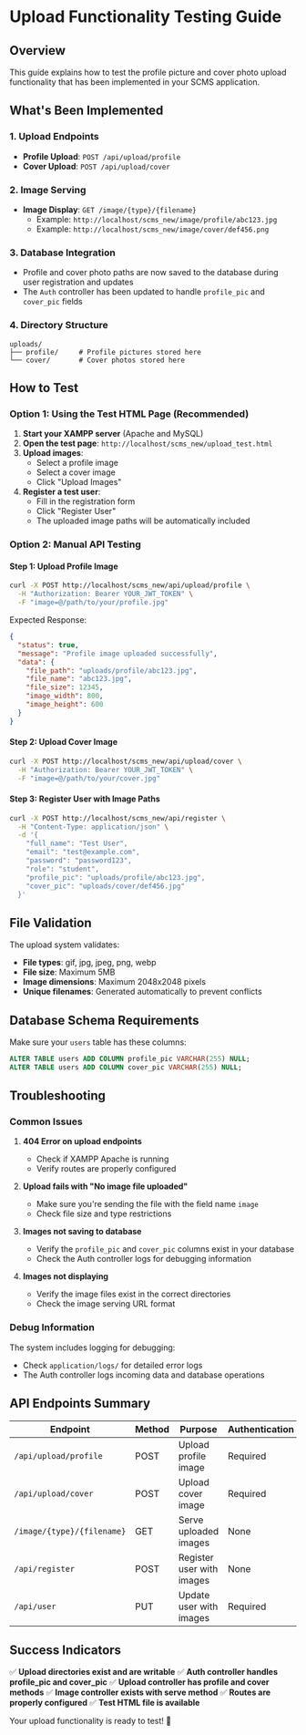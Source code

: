 # Upload Functionality Testing Guide

## Overview
This guide explains how to test the profile picture and cover photo upload functionality that has been implemented in your SCMS application.

## What's Been Implemented

### 1. Upload Endpoints
- **Profile Upload**: `POST /api/upload/profile`
- **Cover Upload**: `POST /api/upload/cover`

### 2. Image Serving
- **Image Display**: `GET /image/{type}/{filename}`
  - Example: `http://localhost/scms_new/image/profile/abc123.jpg`
  - Example: `http://localhost/scms_new/image/cover/def456.png`

### 3. Database Integration
- Profile and cover photo paths are now saved to the database during user registration and updates
- The `Auth` controller has been updated to handle `profile_pic` and `cover_pic` fields

### 4. Directory Structure
```
uploads/
├── profile/     # Profile pictures stored here
└── cover/       # Cover photos stored here
```

## How to Test

### Option 1: Using the Test HTML Page (Recommended)

1. **Start your XAMPP server** (Apache and MySQL)
2. **Open the test page**: `http://localhost/scms_new/upload_test.html`
3. **Upload images**:
   - Select a profile image
   - Select a cover image
   - Click "Upload Images"
4. **Register a test user**:
   - Fill in the registration form
   - Click "Register User"
   - The uploaded image paths will be automatically included

### Option 2: Manual API Testing

#### Step 1: Upload Profile Image
```bash
curl -X POST http://localhost/scms_new/api/upload/profile \
  -H "Authorization: Bearer YOUR_JWT_TOKEN" \
  -F "image=@/path/to/your/profile.jpg"
```

Expected Response:
```json
{
  "status": true,
  "message": "Profile image uploaded successfully",
  "data": {
    "file_path": "uploads/profile/abc123.jpg",
    "file_name": "abc123.jpg",
    "file_size": 12345,
    "image_width": 800,
    "image_height": 600
  }
}
```

#### Step 2: Upload Cover Image
```bash
curl -X POST http://localhost/scms_new/api/upload/cover \
  -H "Authorization: Bearer YOUR_JWT_TOKEN" \
  -F "image=@/path/to/your/cover.jpg"
```

#### Step 3: Register User with Image Paths
```bash
curl -X POST http://localhost/scms_new/api/register \
  -H "Content-Type: application/json" \
  -d '{
    "full_name": "Test User",
    "email": "test@example.com",
    "password": "password123",
    "role": "student",
    "profile_pic": "uploads/profile/abc123.jpg",
    "cover_pic": "uploads/cover/def456.jpg"
  }'
```

## File Validation

The upload system validates:
- **File types**: gif, jpg, jpeg, png, webp
- **File size**: Maximum 5MB
- **Image dimensions**: Maximum 2048x2048 pixels
- **Unique filenames**: Generated automatically to prevent conflicts

## Database Schema Requirements

Make sure your `users` table has these columns:
```sql
ALTER TABLE users ADD COLUMN profile_pic VARCHAR(255) NULL;
ALTER TABLE users ADD COLUMN cover_pic VARCHAR(255) NULL;
```

## Troubleshooting

### Common Issues

1. **404 Error on upload endpoints**
   - Check if XAMPP Apache is running
   - Verify routes are properly configured

2. **Upload fails with "No image file uploaded"**
   - Make sure you're sending the file with the field name `image`
   - Check file size and type restrictions

3. **Images not saving to database**
   - Verify the `profile_pic` and `cover_pic` columns exist in your database
   - Check the Auth controller logs for debugging information

4. **Images not displaying**
   - Verify the image files exist in the correct directories
   - Check the image serving URL format

### Debug Information

The system includes logging for debugging:
- Check `application/logs/` for detailed error logs
- The Auth controller logs incoming data and database operations

## API Endpoints Summary

| Endpoint | Method | Purpose | Authentication |
|----------|--------|---------|----------------|
| `/api/upload/profile` | POST | Upload profile image | Required |
| `/api/upload/cover` | POST | Upload cover image | Required |
| `/image/{type}/{filename}` | GET | Serve uploaded images | None |
| `/api/register` | POST | Register user with images | None |
| `/api/user` | PUT | Update user with images | Required |

## Success Indicators

✅ **Upload directories exist and are writable**
✅ **Auth controller handles profile_pic and cover_pic**
✅ **Upload controller has profile and cover methods**
✅ **Image controller exists with serve method**
✅ **Routes are properly configured**
✅ **Test HTML file is available**

Your upload functionality is ready to test! 🎉 
